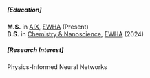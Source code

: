 <p></p>

##### [Education]
**M.S.** in [AIX](https://aix.ewha.ac.kr/), [EWHA](http://www.ewha.ac.kr/ewha/index.do) (Present)<br>
**B.S.** in [Chemistry & Nanoscience](https://myr.ewha.ac.kr/engchem/index.do), [EWHA](http://www.ewha.ac.kr/ewha/index.do) (2024)

##### [Research Interest]
Physics-Informed Neural Networks
